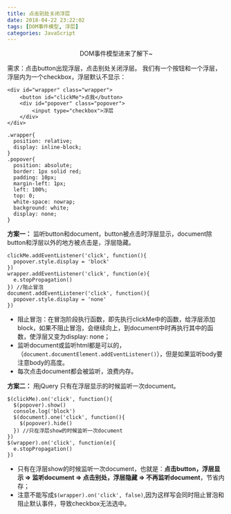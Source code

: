 ```yaml
---
title: 点击别处关闭浮层
date: 2018-04-22 23:22:02
tags: [DOM事件模型, 浮层]
categories: JavaScript
---
```

<center>DOM事件模型进来了解下~</center>
<!-- more -->

需求：点击button出现浮层，点击别处关闭浮层。
我们有一个按钮和一个浮层，浮层内为一个checkbox，浮层默认不显示：
```
<div id="wrapper" class="wrapper">
    <button id="clickMe">点我</button>
    <div id="popover" class="popover">
        <input type="checkbox">浮层
    </div>
</div>
```
```
.wrapper{
  position: relative;
  display: inline-block;
}
.popover{
  position: absolute;
  border: 1px solid red;
  padding: 10px;
  margin-left: 1px;
  left: 100%;
  top: 0;
  white-space: nowrap;
  background: white;
  display: none;
}
```
**方案一：** 监听button和document，button被点击时浮层显示，document除button和浮层以外的地方被点击是，浮层隐藏。
```
clickMe.addEventListener('click', function(){
  popover.style.display = 'block'
})
wrapper.addEventListener('click', function(e){
  e.stopPropagation()
}) //阻止冒泡
document.addEventListener('click', function(){
  popover.style.display = 'none'
})
```
- 阻止冒泡：在冒泡阶段执行函数，即先执行clickMe中的函数，给浮层添加block，如果不阻止冒泡，会继续向上，到document中时再执行其中的函数，使浮层又变为display: none；
- 监听document或监听html都是可以的，（`document.documentElement.addEventListener()`），但是如果监听body要注意body的高度。
- 每次点击document都会被监听，浪费内存。

**方案二：** 用jQuery 只有在浮层显示的时候监听一次document。
```
$(clickMe).on('click', function(){
  $(popover).show()
  console.log('block')
  $(document).one('click', function(){
    $(popover).hide()
  }) //只在浮层show的时候监听一次document
})
$(wrapper).on('click', function(e){
  e.stopPropagation()
})
```
- 只有在浮层show的时候监听一次document，也就是：**点击button，浮层显示 => 监听document => 点击别处，浮层隐藏 => 不再监听document**，节省内存；
- 注意不能写成`$(wrapper).on('click', false)`,因为这样写会同时阻止冒泡和阻止默认事件，导致checkbox无法选中。